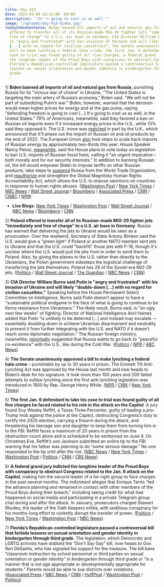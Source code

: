 ```yaml
---
title: Day 413
date: 2022-03-08 15:12:00 -08:00
description: '"It''s going to cost us as well."'
image: "/uploads/day-413-biden.jpg"
todayInOneSentence: Biden banned all imports of oil and natural gas from Russia; Poland
  offered to transfer all of its Russian-made MiG-29 fighter jets “immediately and
  free of charge” to a U.S. air base in Germany; CIA Director William Burns said Putin
  is "angry and frustrated" with his invasion of Ukraine and will likely "double-down
  [...] with no regard for civilian casualties"; the Senate unanimously approved a
  bill to make lynching a federal hate crime; the first Jan. 6 defendant to take his
  case to trial was found guilty of all five charges; a federal grand jury indicted
  the longtime leader of the Proud Boys with conspiracy to obstruct Congress; and
  Florida’s Republican-controlled legislature passed a controversial bill that forbids
  lessons on sexual orientation and gender identity in kindergarten through third
  grade.
---
```


1/ **Biden banned all imports of oil and natural gas from Russia**, punishing Russia for its "vicious war of choice” in Ukraine. “The United States is targeting the main artery of Russia’s economy,” Biden said. “We will not be part of subsidizing Putin’s war.” Biden, however, warned that the decision would mean higher prices for energy and at the gas pump, saying "defending freedom is going to cost \[...\] It's going to cost us as well, in the United States." 79% of Americans, meanwhile, said they favored a ban on Russian oil imports even if it increased energy prices in the U.S., while 13% said they opposed it. The U.S. move was [matched](https://www.politico.eu/article/uk-to-ban-russian-oil-imports/) in part by the U.K., which announced that it'll phase out the import of Russian oil and oil products by the end of 2022. The European Union [also](https://www.washingtonpost.com/world/2022/03/08/eu-russian-gas/) took steps to scale back imports of Russian energy by approximately two-thirds this year. House Speaker Nancy Pelosi, [meanwhile](https://www.bloomberg.com/news/articles/2022-03-08/u-s-house-presses-ahead-with-bill-to-ban-russian-energy-imports?sref=MIBMEEoj), said the House plans to vote today on legislation to ban U.S. imports of Russian fossil fuels, calling it "an urgent imperative – both morally and for our security interests." In addition to banning Russian oil, the bill would empower Biden to impose tariffs on other Russian products, take steps to [suspend](https://www.washingtonpost.com/us-policy/2022/03/08/congress-russia-ukraine-aid-shutdown/) Russia from the World Trade Organization, and [reauthorize](https://www.nbcnews.com/news/world/live-blog/ukraine-russia-war-live-updates-ukraine-s-defiant-leader-vows-n1291128#ncrd1291189) and strengthen the Global Magnitsky Human Rights Accountability Act, which allows the U.S. to impose sanctions on countries in response to human rights abuses. ([Washington Post](https://www.washingtonpost.com/politics/2022/03/08/biden-bans-russian-oil-imports/) / [New York Times](https://www.nytimes.com/2022/03/08/world/europe/biden-bans-russian-oil.html) / [NBC News](https://www.nbcnews.com/politics/politics-news/us-ban-russian-oil-imports-rcna19119) /  [Wall Street Journal](https://www.wsj.com/articles/u-s-planning-to-ban-russian-oil-imports-11646746787) / [Bloomberg](https://www.bloomberg.com/news/articles/2022-03-08/biden-says-u-s-will-ban-russian-fuels-to-pressure-putin-on-war?sref=MIBMEEoj) / [Associated Press](https://apnews.com/article/russia-ukraine-war-us-russia-oil-ban-120c0152cf310a5b593f6ae7a2857e62) / [CNN](https://www.cnn.com/2022/03/08/politics/russian-energy-import-ban/index.html) / [CNBC](https://www.cnbc.com/2022/03/08/us-expected-to-announce-ban-on-russian-oil-as-soon-as-today-nbc-news-reports.html) / [NPR](https://www.npr.org/2022/03/08/1085089048/biden-ban-imports-russia-oil))

* **Live Blogs**: [New York Times](https://www.nytimes.com/live/2022/03/08/world/ukraine-russia-war) / [Washington Post](https://www.washingtonpost.com/world/2022/03/08/russia-ukraine-war-news-putin-live-updates/) / [Wall Street Journal](https://www.wsj.com/livecoverage/russia-ukraine-latest-news-2022-03-08) / [NBC News](https://www.nbcnews.com/news/world/live-blog/ukraine-russia-war-live-updates-ukraine-s-defiant-leader-vows-n1291128) / [Bloomberg](https://www.bloomberg.com/news/articles/2022-03-08/ukraine-update-russia-ukraine-pledge-new-humanitarian-truce?srnd=premium&sref=MIBMEEoj) / [CNN](https://www.cnn.com/europe/live-news/ukraine-russia-putin-news-03-08-22/h_941c2184925ffb2ecc79546e6c286a25)

2/ **Poland offered to transfer all of its Russian-made MiG-29 fighter jets “immediately and free of charge” to a U.S. air base in Germany**. Russia has warned that delivering the jets to Ukraine would be seen as a provocation. Over the weekend, Secretary of State Antony Blinken said the U.S. would give a "green light" if Poland or another NATO member sent jets to Ukraine and that the U.S. could "backfill" those jets with F-16, though it's unclear where the U.S. would pull the jets from in order to send them to Poland. Also, by giving the planes to the U.S. rather than directly to the Ukrainians, the Polish government sidesteps the logistical challenge of transferring the jets themselves. Poland has 28 of the Soviet-era MiG-29 jets. ([Politico](https://www.politico.com/news/2022/03/08/poland-transfers-mig-fighters-to-the-us-as-ukraine-asks-for-help-00015259) / [Wall Street Journal](https://www.wsj.com/articles/poland-to-make-mig-29-combat-jetsavailable-to-u-s-11646767232) / [The Guardian](https://www.theguardian.com/world/2022/mar/08/poland-mig-29-jets-us-ukraine) / [NBC News](https://www.nbcnews.com/news/world/live-blog/ukraine-russia-war-live-updates-ukraine-s-defiant-leader-vows-n1291128#ncrd1291212) / [CNN](https://www.cnn.com/europe/live-news/ukraine-russia-putin-news-03-08-22/h_474a0efa73fe2a78b6d6fc125d60544f))

3/ **CIA Director William Burns said Putin is "angry and frustrated" with his invasion of Ukraine and will likely "double-down \[...\] with no regard for civilian casualties."** Speaking before the House Permanent Select Committee on Intelligence, Burns said Putin doesn't appear to have a "sustainable political endgame in the face of what is going to continue to be fierce resistance from Ukrainians." The likely result, Burns said, is "an ugly next few weeks" of fighting. Director of National Intelligence Avril Haines added that Putin “is unlikely to be deterred \[...\] and instead may escalate — essentially doubling down to achieve Ukrainian disarmament and neutrality to prevent it from further integrating with the U.S. and NATO if it doesn’t reach some diplomatic negotiation.” The Russian foreign ministry, meanwhile, [reportedly](https://www.reuters.com/world/russia-calls-return-peaceful-co-existence-with-us-like-during-cold-war-interfax-2022-03-08/) suggested that Russia wants to go back to "peaceful co-existence" with the U.S., like during the Cold War. ([Politico](https://www.politico.com/news/2022/03/08/putin-is-angry-u-s-intel-heads-warn-russia-could-double-down-in-ukraine-00015177) / [NPR](https://www.npr.org/2022/03/08/1085155440/cia-director-putin-is-angry-and-frustrated-likely-to-double-down) / [ABC News](https://abcnews.go.com/Politics/putin-angry-frustrated-cia-director-double-ukraine/story?id=83318093))

4/ **The Senate unanimously approved a bill to make lynching a federal hate crime** – punishable by up to 30 years in prison. The Emmett Till Anti-Lynching Act was approved by the House last month and now heads to Biden’s desk for his signature. It took more than 100 years and 200 failed attempts to outlaw lynching since the first anti-lynching legislation was introduced in 1900 by Rep. George Henry White. ([NPR](https://www.npr.org/2022/03/08/1085094040/senate-passes-anti-lynching-bill-and-sends-federal-hate-crimes-legislation-to-bi) / [CNN](https://www.cnn.com/2022/03/07/politics/senate-passes-antilynching-law/index.html) / [New York Times](https://www.nytimes.com/2022/03/07/us/politics/lynching-bill-senate.html))

5/ **The first Jan. 6 defendant to take his case to trial was found guilty of all five charges he faced related to his role in the attack on the Capitol**. A jury found Guy Wesley Reffitt, a Texas Three Percenter, guilty of leading a pro-Trump mob against the police at the Capitol, obstructing Congress’s duty to certify the 2020 election, carrying a firearm during the attack, and threatening his teenage son and daughter to keep them from turning him in to the FBI. Reffitt faces a maximum of 20 years in prison from the obstruction count alone and is scheduled to be sentenced on June 8. On Christmas Eve, Reffitt’s son Jackson submitted an online tip to the FBI warning that his father was planning to do “some serious damage.” No one responded to the tip until after the riot. ([NBC News](https://www.nbcnews.com/politics/justice-department/guy-reffitt-first-jan-6-rioter-go-trial-found-guilty-counts-rcna19041) / [New York Times](https://www.nytimes.com/2022/03/08/us/politics/guy-reffitt-jan-6-trial.html) / [Washington Post](https://www.washingtonpost.com/dc-md-va/2022/03/08/guy-reffitt-trial-verdict/) / [Politico](https://www.politico.com/news/2022/03/08/jury-deliberations-trial-jan-6-capitol-00015083) / [CNN](https://www.cnn.com/2022/03/08/politics/january-6-reffitt-verdict/index.html) / [CBS News](https://www.cbsnews.com/news/guy-reffitt-january-6-capitol-riot-verdict/))

6/ **A federal grand jury indicted the longtime leader of the Proud Boys with conspiracy to obstruct Congress related to the Jan. 6 attack on the Capitol**, making him the second leader of a far-right group to face charges in the past several months. The indictment alleges that Enrique Tarrio "led the advance planning and remained in contact with other members of the Proud Boys during their breach," including taking credit for what had happened on social media and participating in a private Telegram group chat during and after the attack. In January, prosecutors charged Stewart Rhodes, the leader of the Oath Keepers militia, with seditious conspiracy for his months-long effort to violently disrupt the transfer of power. ([Politico](https://www.politico.com/news/2022/03/08/enrique-tarrio-jan-6-attack-00015138) / [New York Times](https://www.nytimes.com/2022/03/08/us/politics/enrique-tarrio-proud-boys-jan-6.html) / [Washington Post](https://www.washingtonpost.com/dc-md-va/2022/03/08/enrique-tarrio-indicted-proud-boys/) / [NBC News](https://www.nbcnews.com/politics/justice-department/proud-boys-leader-arrested-capitol-riot-conspiracy-rcna19164))

7/ **Florida’s Republican-controlled legislature passed a controversial bill that forbids lessons on sexual orientation and gender identity in kindergarten through third grade**. The legislation, which Democrats and LGBTQ activists have dubbed the “Don’t Say Gay” bill, now heads to Gov. Ron DeSantis, who has signaled his support for the measure. The bill bans “classroom instruction by school personnel or third parties on sexual orientation or gender identity” in kindergarten through third grade or “in a manner that is not age appropriate or developmentally appropriate for students.” Parents would be able to sue districts over violations. ([Associated Press](https://apnews.com/article/dont-say-gay-bill-passes-florida-legislature-b173917e985833963e45a8d0464a4399) / [NBC News](https://www.nbcnews.com/nbc-out/out-politics-and-policy/dont-say-gay-bill-florida-senate-passes-controversial-lgbtq-school-mea-rcna19133) / [CNN](https://www.cnn.com/2022/03/08/politics/florida-dont-say-gay-bill/) / [HuffPost](https://www.huffpost.com/entry/bc-us-same-sex-silencing_n_62278e13e4b0dd8abd59a7e8) / [Washington Post](https://www.washingtonpost.com/nation/2022/03/08/florida-bill-lgbtq-schools/) / [Politico](https://www.politico.com/news/2022/03/08/florida-senate-approves-dont-say-gay-bill-00015120))